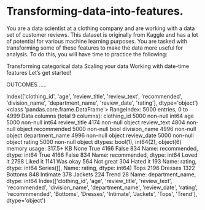 # Transforming-data-into-features.
You are a data scientist at a clothing company and are working with a data set of customer reviews. This dataset is originally from Kaggle and has a lot of potential for various machine learning purposes. You are tasked with transforming some of these features to make the data more useful for analysis. To do this, you will have time to practice the following:

Transforming categorical data
Scaling your data
Working with date-time features
Let’s get started!






OUTCOMES .....

Index(['clothing_id', 'age', 'review_title', 'review_text', 'recommended',
       'division_name', 'department_name', 'review_date', 'rating'],
      dtype='object')
<class 'pandas.core.frame.DataFrame'>
RangeIndex: 5000 entries, 0 to 4999
Data columns (total 9 columns):
clothing_id        5000 non-null int64
age                5000 non-null int64
review_title       4174 non-null object
review_text        4804 non-null object
recommended        5000 non-null bool
division_name      4996 non-null object
department_name    4996 non-null object
review_date        5000 non-null object
rating             5000 non-null object
dtypes: bool(1), int64(2), object(6)
memory usage: 317.5+ KB
None
True     4166
False     834
Name: recommended, dtype: int64
True     4166
False     834
Name: recommended, dtype: int64
Loved it     2798
Liked it     1141
Was okay      564
Not great     304
Hated it      193
Name: rating, dtype: int64
Series([], Name: rating, dtype: int64)
Tops        2196
Dresses     1322
Bottoms      848
Intimate     378
Jackets      224
Trend         28
Name: department_name, dtype: int64
Index(['clothing_id', 'age', 'review_title', 'review_text', 'recommended',
       'division_name', 'department_name', 'review_date', 'rating',
       'recommmended', 'Bottoms', 'Dresses', 'Intimate', 'Jackets', 'Tops',
       'Trend'],
      dtype='object')
